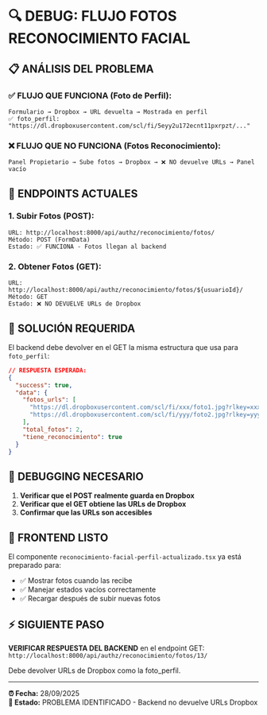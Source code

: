# 🔍 DEBUG: FLUJO FOTOS RECONOCIMIENTO FACIAL

## 📋 **ANÁLISIS DEL PROBLEMA**

### **✅ FLUJO QUE FUNCIONA (Foto de Perfil):**
```
Formulario → Dropbox → URL devuelta → Mostrada en perfil
✅ foto_perfil: "https://dl.dropboxusercontent.com/scl/fi/5eyy2u172ecnt11pxrpzt/..."
```

### **❌ FLUJO QUE NO FUNCIONA (Fotos Reconocimiento):**
```
Panel Propietario → Sube fotos → Dropbox → ❌ NO devuelve URLs → Panel vacío
```

## 🚀 **ENDPOINTS ACTUALES**

### **1. Subir Fotos (POST):**
```
URL: http://localhost:8000/api/authz/reconocimiento/fotos/
Método: POST (FormData)
Estado: ✅ FUNCIONA - Fotos llegan al backend
```

### **2. Obtener Fotos (GET):**
```
URL: http://localhost:8000/api/authz/reconocimiento/fotos/${usuarioId}/
Método: GET
Estado: ❌ NO DEVUELVE URLs de Dropbox
```

## 🎯 **SOLUCIÓN REQUERIDA**

El backend debe devolver en el GET la misma estructura que usa para `foto_perfil`:

```json
// RESPUESTA ESPERADA:
{
  "success": true,
  "data": {
    "fotos_urls": [
      "https://dl.dropboxusercontent.com/scl/fi/xxx/foto1.jpg?rlkey=xxx&dl=0",
      "https://dl.dropboxusercontent.com/scl/fi/yyy/foto2.jpg?rlkey=yyy&dl=0"
    ],
    "total_fotos": 2,
    "tiene_reconocimiento": true
  }
}
```

## 🔧 **DEBUGGING NECESARIO**

1. **Verificar que el POST realmente guarda en Dropbox**
2. **Verificar que el GET obtiene las URLs de Dropbox**
3. **Confirmar que las URLs son accesibles**

## 📱 **FRONTEND LISTO**

El componente `reconocimiento-facial-perfil-actualizado.tsx` ya está preparado para:
- ✅ Mostrar fotos cuando las recibe
- ✅ Manejar estados vacíos correctamente
- ✅ Recargar después de subir nuevas fotos

## ⚡ **SIGUIENTE PASO**

**VERIFICAR RESPUESTA DEL BACKEND** en el endpoint GET:
`http://localhost:8000/api/authz/reconocimiento/fotos/13/`

Debe devolver URLs de Dropbox como la foto_perfil.

---
**⏰ Fecha:** 28/09/2025  
**🎯 Estado:** PROBLEMA IDENTIFICADO - Backend no devuelve URLs Dropbox